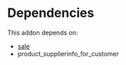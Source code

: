 # Dependencies

This addon depends on:

- [sale](../../odoo-bringout-oca-ocb-sale)
- product_supplierinfo_for_customer
